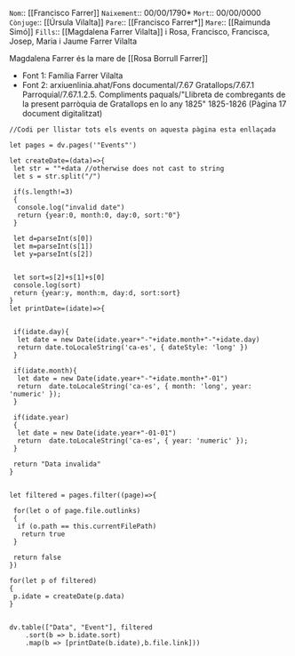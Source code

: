 `Nom`:: [[Francisco Farrer]] 
`Naixement`:: 00/00/1790*
`Mort`::  00/00/0000
`Cònjuge`:: [[Úrsula Vilalta]]
`Pare`::  [[Francisco Farrer*]]
`Mare`::  [[Raimunda Simó]]
`Fills`::  [[Magdalena Farrer Vilalta]] i Rosa, Francisco, Francisca, Josep, Maria i Jaume Farrer Vilalta
  
Magdalena Farrer és la mare de [[Rosa Borrull Farrer]]

- Font 1: Família Farrer Vilalta
- Font 2: arxiuenlinia.ahat/Fons documental/7.67 Gratallops/7.67.1 Parroquial/7.67.1.2.5. Compliments paquals/"Llibreta de combregants de la present parròquia de Gratallops en lo any 1825" 1825-1826 (Pàgina 17 document digitalitzat)
  

```dataviewjs
//Codi per llistar tots els events on aquesta pàgina esta enllaçada

let pages = dv.pages('"Events"')

let createDate=(data)=>{
 let str = ""+data //otherwise does not cast to string
 let s = str.split("/")

 if(s.length!=3)
 {
  console.log("invalid date")
  return {year:0, month:0, day:0, sort:"0"}
 }
 
 let d=parseInt(s[0])
 let m=parseInt(s[1])
 let y=parseInt(s[2])
  
 
 let sort=s[2]+s[1]+s[0]
 console.log(sort)
 return {year:y, month:m, day:d, sort:sort} 
}
let printDate=(idate)=>{
 
 
 if(idate.day){
  let date = new Date(idate.year+"-"+idate.month+"-"+idate.day)
  return date.toLocaleString('ca-es', { dateStyle: 'long' })
 }
  
 if(idate.month){
  let date = new Date(idate.year+"-"+idate.month+"-01")
  return  date.toLocaleString('ca-es', { month: 'long', year: 'numeric' });
 }
  
 if(idate.year)
 {
  let date = new Date(idate.year+"-01-01")
  return  date.toLocaleString('ca-es', { year: 'numeric' });
 }
 
 return "Data invalida"
}


let filtered = pages.filter((page)=>{

 for(let o of page.file.outlinks)
 {
  if (o.path == this.currentFilePath)
   return true
 }
 
 return false
})

for(let p of filtered)
{
 p.idate = createDate(p.data)
}
 

dv.table(["Data", "Event"], filtered
    .sort(b => b.idate.sort)
    .map(b => [printDate(b.idate),b.file.link]))
```
